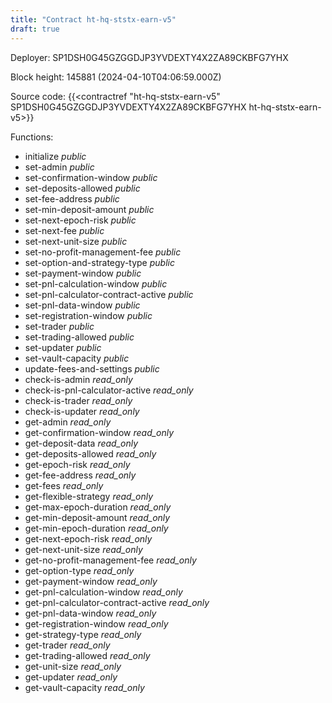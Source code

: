 ```yaml
---
title: "Contract ht-hq-ststx-earn-v5"
draft: true
---
```

Deployer: SP1DSH0G45GZGGDJP3YVDEXTY4X2ZA89CKBFG7YHX


 



Block height: 145881 (2024-04-10T04:06:59.000Z)

Source code: {{<contractref "ht-hq-ststx-earn-v5" SP1DSH0G45GZGGDJP3YVDEXTY4X2ZA89CKBFG7YHX ht-hq-ststx-earn-v5>}}

Functions:

* initialize _public_
* set-admin _public_
* set-confirmation-window _public_
* set-deposits-allowed _public_
* set-fee-address _public_
* set-min-deposit-amount _public_
* set-next-epoch-risk _public_
* set-next-fee _public_
* set-next-unit-size _public_
* set-no-profit-management-fee _public_
* set-option-and-strategy-type _public_
* set-payment-window _public_
* set-pnl-calculation-window _public_
* set-pnl-calculator-contract-active _public_
* set-pnl-data-window _public_
* set-registration-window _public_
* set-trader _public_
* set-trading-allowed _public_
* set-updater _public_
* set-vault-capacity _public_
* update-fees-and-settings _public_
* check-is-admin _read_only_
* check-is-pnl-calculator-active _read_only_
* check-is-trader _read_only_
* check-is-updater _read_only_
* get-admin _read_only_
* get-confirmation-window _read_only_
* get-deposit-data _read_only_
* get-deposits-allowed _read_only_
* get-epoch-risk _read_only_
* get-fee-address _read_only_
* get-fees _read_only_
* get-flexible-strategy _read_only_
* get-max-epoch-duration _read_only_
* get-min-deposit-amount _read_only_
* get-min-epoch-duration _read_only_
* get-next-epoch-risk _read_only_
* get-next-unit-size _read_only_
* get-no-profit-management-fee _read_only_
* get-option-type _read_only_
* get-payment-window _read_only_
* get-pnl-calculation-window _read_only_
* get-pnl-calculator-contract-active _read_only_
* get-pnl-data-window _read_only_
* get-registration-window _read_only_
* get-strategy-type _read_only_
* get-trader _read_only_
* get-trading-allowed _read_only_
* get-unit-size _read_only_
* get-updater _read_only_
* get-vault-capacity _read_only_
